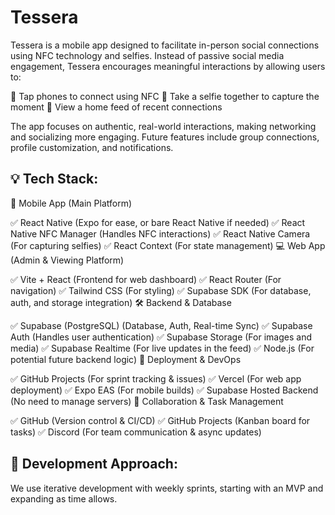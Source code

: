 # Tessera
Tessera is a mobile app designed to facilitate in-person social connections using NFC technology and selfies. Instead of passive social media engagement, Tessera encourages meaningful interactions by allowing users to:

📌 Tap phones to connect using NFC
📌 Take a selfie together to capture the moment
📌 View a home feed of recent connections

The app focuses on authentic, real-world interactions, making networking and socializing more engaging. Future features include group connections, profile customization, and notifications.

## 💡 Tech Stack:

📱 Mobile App (Main Platform)

✅ React Native (Expo for ease, or bare React Native if needed)
✅ React Native NFC Manager (Handles NFC interactions)
✅ React Native Camera (For capturing selfies)
✅ React Context (For state management)
💻 Web App (Admin & Viewing Platform)

✅ Vite + React (Frontend for web dashboard)
✅ React Router (For navigation)
✅ Tailwind CSS (For styling)
✅ Supabase SDK (For database, auth, and storage integration)
🛠 Backend & Database

✅ Supabase (PostgreSQL) (Database, Auth, Real-time Sync)
✅ Supabase Auth (Handles user authentication)
✅ Supabase Storage (For images and media)
✅ Supabase Realtime (For live updates in the feed)
✅ Node.js (For potential future backend logic)
📡 Deployment & DevOps

✅ GitHub Projects (For sprint tracking & issues)
✅ Vercel (For web app deployment)
✅ Expo EAS (For mobile builds)
✅ Supabase Hosted Backend (No need to manage servers)
🔗 Collaboration & Task Management

✅ GitHub (Version control & CI/CD)
✅ GitHub Projects (Kanban board for tasks)
✅ Discord (For team communication & async updates)

## 🚀 Development Approach:
We use iterative development with weekly sprints, starting with an MVP and expanding as time allows.
